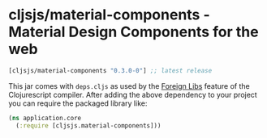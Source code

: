 # cljsjs/material-components - Material Design Components for the web

[](dependency)
```clojure
[cljsjs/material-components "0.3.0-0"] ;; latest release
```
[](/dependency)

This jar comes with `deps.cljs` as used by the [Foreign Libs][flibs] feature
of the Clojurescript compiler. After adding the above dependency to your project
you can require the packaged library like:

```clojure
(ns application.core
  (:require [cljsjs.material-components]))
```

[flibs]: https://github.com/clojure/clojurescript/wiki/Packaging-Foreign-Dependencies
